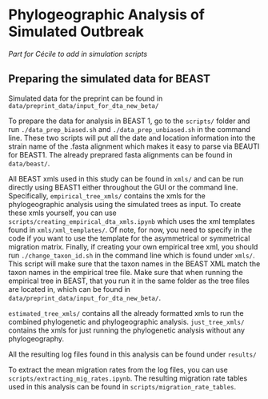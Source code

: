 # Phylogeographic Analysis of Simulated Outbreak

*Part for Cécile to add in simulation scripts*

## Preparing the simulated data for BEAST

Simulated data for the preprint can be found in `data/preprint_data/input_for_dta_new_beta/`

To prepare the data for analysis in BEAST 1, go to the `scripts/` folder and run `./data_prep_biased.sh` and `./data_prep_unbiased.sh` in the command line. These two scripts will put all the date and location information into the strain name of the .fasta alignment which makes it easy to parse via BEAUTI for BEAST1. The already preprared fasta alignments can be found in `data/beast/`. 

All BEAST xmls used in this study can be found in `xmls/` and can be run directly using BEAST1 either throughout the GUI or the command line. Specifically, `empirical_tree_xmls/` contains the xmls for the phylogeographic analysis using the simulated trees as input. To create these xmls yourself, you can use `scripts/creating_empirical_dta_xmls.ipynb` which uses the xml templates found in `xmls/xml_templates/`. Of note, for now, you need to specify in the code if you want to use the template for the asymmetrical or symmetrical migration matrix. Finally, if creating your own empirical tree xml, you should run `./change_taxon_id.sh` in the command line which is found under `xmls/`. This script will make sure that the taxon names in the BEAST XML match the taxon names in the empirical tree file. Make sure that when running the empirical tree in BEAST, that you run it in the same folder as the tree files are located in, which can be found in `data/preprint_data/input_for_dta_new_beta/`.

`estimated_tree_xmls/` contains all the already formatted xmls to run the combined phylogenetic and phylogeographic analysis. `just_tree_xmls/` contains the xmls for just running the phylogenetic analysis without any phylogeography.

All the resulting log files found in this analysis can be found under `results/`

To extract the mean migration rates from the log files, you can use `scripts/extracting_mig_rates.ipynb`. The resulting migration rate tables used in this analysis can be found in `scripts/migration_rate_tables`.


